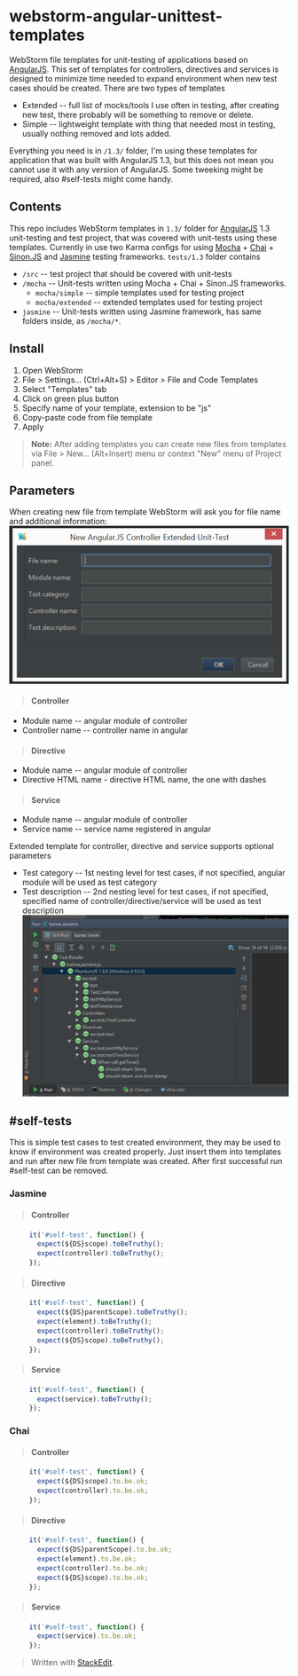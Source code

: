# webstorm-angular-unittest-templates
WebStorm file templates for unit-testing of applications based on [AngularJS](https://angularjs.org/). This set of templates for controllers, directives and services is designed to minimize time needed to expand environment when new test cases should be created. There are two types of templates

 - Extended -- full list of mocks/tools I use often in testing, after creating new test, there probably will be something to remove or delete.
 - Simple -- lightweight template with thing that needed most in testing, usually nothing removed and lots added.

Everything you need is in `/1.3/` folder, I'm using these templates for application that was built with AngularJS 1.3, but this does not mean you cannot use it with any version of AngularJS. Some tweeking might be required, also #self-tests might come handy.

## Contents
This repo includes WebStorm templates in `1.3/` folder for [AngularJS](https://angularjs.org/) 1.3 unit-testing and test project, that was covered with unit-tests using these templates. Currently in use two Karma configs for using [Mocha](http://mochajs.org/) + [Chai](http://chaijs.com/) + [Sinon.JS](http://sinonjs.org/) and [Jasmine](http://jasmine.github.io/) testing frameworks.
`tests/1.3` folder contains  

 - `/src` -- test project that should be covered with unit-tests
 - `/mocha` -- Unit-tests written using Mocha + Chai + Sinon.JS frameworks.
	 - `mocha/simple` -- simple templates used for testing project
	 - `mocha/extended` -- extended templates used for testing project
 - `jasmine` -- Unit-tests written using Jasmine framework, has same folders inside, as `/mocha/*`.

## Install
1. Open WebStorm
2. File > Settings... (Ctrl+Alt+S) > Editor > File and Code Templates
3. Select "Templates" tab
4. Click on green plus button
5. Specify name of your template, extension to be "js"
6. Copy-paste code from file template
7. Apply

> **Note:** After adding templates you can create new files from templates via File > New... (Alt+Insert) menu or context "New" menu of Project panel.

## Parameters
When creating new file from template WebStorm will ask you for file name and additional information:
![Use Controller Extended Unit-tests template](images/controller_extended.png)
>#### Controller
 - Module name -- angular module of controller
 - Controller name -- controller name in angular
>#### Directive
 - Module name -- angular module of controller
 - Directive HTML name - directive HTML name, the one with dashes
>#### Service
 - Module name -- angular module of controller
 - Service name -- service name registered in angular
 
Extended template for controller, directive and service supports optional parameters  

 - Test category -- 1st nesting level for test cases, if not specified, angular module will be used as test category
 - Test description -- 2nd nesting level for test cases, if not specified, specified name of controller/directive/service will be used as test description
![Categories and Descriptions in WebStorm](images/test_categories.png)
 
## #self-tests
This is simple test cases to test created environment, they may be used to know if environment was created properly. Just insert them into templates and run after new file from template was created. After first successful run #self-test can be removed.
### Jasmine
>#### Controller
 ```javascript
      it('#self-test', function() {
        expect(${DS}scope).toBeTruthy();
        expect(controller).toBeTruthy();
      });
 ```
>#### Directive
 ```javascript
      it('#self-test', function() {
        expect(${DS}parentScope).toBeTruthy();
        expect(element).toBeTruthy();
        expect(controller).toBeTruthy();
        expect(${DS}scope).toBeTruthy();
      });
 ```
>#### Service
 ```javascript
      it('#self-test', function() {
        expect(service).toBeTruthy();
      });
 ```
 
### Chai
>#### Controller
 ```javascript
      it('#self-test', function() {
        expect(${DS}scope).to.be.ok;
        expect(controller).to.be.ok;
      });
 ```
>#### Directive
 ```javascript
      it('#self-test', function() {
        expect(${DS}parentScope).to.be.ok;
        expect(element).to.be.ok;
        expect(controller).to.be.ok;
        expect(${DS}scope).to.be.ok;
      });
 ```
>#### Service
 ```javascript
      it('#self-test', function() {
        expect(service).to.be.ok;
      });
 ```

> Written with [StackEdit](https://stackedit.io/).